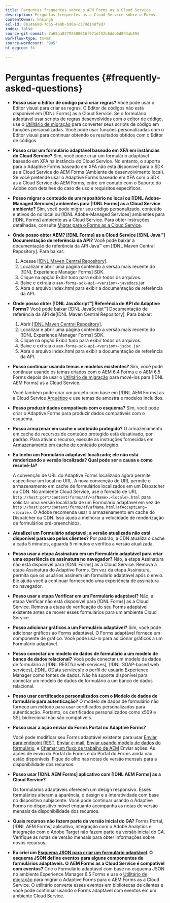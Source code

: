 ```yaml
---
title: Perguntas frequentes sobre o AEM Forms as a Cloud Service
description: Perguntas frequentes as a Cloud Service sobre o Forms
contentOwner: khsingh
exl-id: 0b14b680-7da5-4e0b-bd6a-c379d148f9d7
index: false
source-git-commit: 7a65aa82792500616f971df52b8ddb6d893ab89d
workflow-type: tm+mt
source-wordcount: '995'
ht-degree: 3%

---
```


# Perguntas frequentes {#frequently-asked-questions}

* **Posso usar o Editor de código para criar regras?**
Você pode usar o Editor visual para criar as regras. O Editor de códigos não está disponível em [!DNL Forms] as a Cloud Service. Se o formulário adaptável usar scripts de regras desenvolvidos com o editor de código, use o [Utilitário de migração](migrate-to-forms-as-a-cloud-service.md) para converter seus scripts de código em funções personalizadas. Você pode usar funções personalizadas com o Editor visual para continuar obtendo os resultados obtidos com o Editor de códigos.

* **Posso criar um formulário adaptável baseado em XFA em instâncias do Cloud Service?**
Sim, você pode criar um formulário adaptável baseado em XFA na instância do Cloud Service. No entanto, o suporte para o Adaptive Forms baseado em XFA não está disponível para o SDK as a Cloud Service do AEM Forms (Ambiente de desenvolvimento local). Se você pretende usar o Adaptive Forms baseado em XFA com o SDK as a Cloud Service do AEM Forms, entre em contato com o Suporte do Adobe com detalhes do caso de uso e requisitos específicos.

<!-- * **Can I use an XDP as a Document of Record (DoR) template? Is Forms Designer included in AEM Forms as a Cloud Service license?** 

  Yes, you can use an XDP as a Document of Record template on Cloud Service instances. However, support to use XDP as a Document of Record template is not available for AEM Forms as a Cloud Service SDK (Local development environment). -->

* **Posso migrar o conteúdo de um repositório no local ou [!DNL Adobe-Managed Services] ambientes para [!DNL Forms] as a Cloud Service ambiente?**
Sim, você pode migrar seu código personalizado, conteúdo e ativos do no local ou [!DNL Adobe-Managed Services] ambientes para [!DNL Forms] ambiente as a Cloud Service. Para obter instruções detalhadas, consulte [Migrar para o Forms as a Cloud Service](migrate-to-forms-as-a-cloud-service.md).

<!-- You can use package manager or Experience Manager UI to [export and import Forms and related assets](import-export-forms-templates.md), use the migration utility to make your existing assets compatible with [!DNL Forms] as a Cloud Service, use the [Best Practices Analyzer](https://experienceleague.adobe.com/docs/experience-manager-cloud-service/moving/cloud-migration/best-practices-analyzer/overview-best-practices-analyzer.html?lang=en#best-practices-analyzer) tool to find the features and APIs that require changes and updated before migration, and use the [Content Transfer Tools](https://docs.adobe.com/content/help/en/experience-manager-cloud-service/moving/home.html) to move your custom code without refactoring it. -->

* **Onde posso obter AEM? [!DNL Forms] as a Cloud Service [!DNL Java™] Documentação de referência da API?**
Você pode baixar a documentação de referência da API Java™ em [!DNL Maven Central Repository]. Para baixar:
   1. Acesse [[!DNL Maven Central Repository]](https://mvnrepository.com/artifact/com.adobe.aem/aem-forms-sdk-api).
   1. Localizar e abrir uma página contendo a versão mais recente do [!DNL Experience Manager Forms] SDK.
   1. Clique na opção Exibir tudo para exibir todos os arquivos.
   1. Baixe e extraia o `aem-forms-sdk-api-<version>-javadocs`.jar
   1. Abra o arquivo index.html para exibir a documentação de referência da API.

* **Onde posso obter [!DNL JavaScript™] Referência de API do Adaptive Forms?**
Você pode baixar [!DNL JavaScript™] Documentação de referência da API de[!DNL  Maven Central Repository]. Para baixar:
   1. Abrir [[!DNL Maven Central Repository]](https://mvnrepository.com/artifact/com.adobe.aem/aem-forms-sdk-api).
   1. Localizar e abrir uma página contendo a versão mais recente do [!DNL Experience Manager Forms] SDK.
   1. Clique na opção Exibir tudo para exibir todos os arquivos.
   1. Baixe e extraia o `aem-forms-sdk-api-<version>-jsdoc.jar`.
   1. Abra o arquivo index.html para exibir a documentação de referência da API.

* **Posso continuar usando temas e modelos existentes?**
Sim, você pode continuar usando os temas criados com o AEM 6.4 Forms e o AEM 6.5 Forms depois de usar o [Utilitário de migração](migrate-to-forms-as-a-cloud-service.md) para movê-los para [!DNL AEM Forms] as a Cloud Service.

  Você também pode criar um projeto com base em [!DNL AEM Forms] as a Cloud Service [Arquétipo](setup-local-development-environment.md#forms-cloud-service-local-development-environment) e use temas de amostra e modelos incluídos.

* **Posso produzir dados compatíveis com o esquema?**
Sim, você pode criar o Adaptive Forms para produzir dados compatíveis com o esquema.

<!-- * **Can I pass custom parameters to the prefill service?**
Custom parameters are planned for an upcoming release. -->

* **Posso armazenar em cache o conteúdo protegido?**
O armazenamento em cache de recursos de conteúdo protegido está desativado, por padrão. Para ativar o recurso, execute as instruções fornecidas em [Armazenamento em cache de conteúdo protegido](https://experienceleague.adobe.com/docs/experience-manager-dispatcher/using/configuring/permissions-cache.html?lang=pt-BR).

* **Eu tenho um Formulário adaptável localizado; ele não está renderizando a versão localizada? Qual pode ser a causa e como resolvê-la?**

  A convenção de URL do Adaptive Forms localizado agora permite especificar um local no URL. A nova convenção de URL permite o armazenamento em cache de formulários localizados em um Dispatcher ou CDN. No ambiente Cloud Service, use o formato de URL `http://host:port/content/forms/af/<afName>.<locale>.html` para solicitar uma versão localizada de um Formulário adaptável em vez de `http://host:port/content/forms/af/afName.html?afAcceptLang=<locale>`. O Adobe recomenda usar o armazenamento em cache do Dispatcher ou CDN. Isso ajuda a melhorar a velocidade de renderização de formulários pré-preenchidos.

* **Atualizei um Formulário adaptável; a versão atualizada não está disponível para uso pelos clientes?**
Por padrão, a CDN atualiza o cache a cada 5 minutos, aguarda 5 minutos e verifica a versão atualizada.

* **Posso usar a etapa Assinatura em um Formulário adaptável para criar uma experiência de assinatura no navegador?**
Não, a etapa Assinatura não está disponível para [!DNL Forms] as a Cloud Service. Remova a etapa Assinatura do Adaptive Forms. Em vez da etapa Assinatura, permita que os usuários assinem um formulário adaptável após o envio. Ele ajuda você a continuar fornecendo uma experiência de assinatura no navegador.

* **Posso usar a etapa Verificar em um Formulário adaptável?**
Não, a etapa Verificar não está disponível para [!DNL Forms] as a Cloud Service. Remova a etapa de verificação do seu Forms adaptável existente antes de mover esses formulários para um ambiente Cloud Service.

* **Posso adicionar gráficos a um Formulário adaptável?**
Sim, você pode adicionar gráficos ao Forms adaptável. O Forms adaptável fornece um componente de gráfico. Você pode usá-lo para adicionar gráficos a um Formulário adaptável.

* **Posso conectar um modelo de dados de formulário a um modelo de banco de dados relacional?**
Você pode conectar um modelo de dados de formulário a [!DNL RESTful web services], [!DNL SOAP-based web services], [!DNL OData services]e o perfil de usuário Experience Manager como fontes de dados. Não há suporte disponível para conectar um modelo de dados de formulário a um banco de dados relacional.

* **Posso usar certificados personalizados com o Modelo de dados de formulário para autenticação?**
O modelo de dados de formulário não fornece um método para usar certificados personalizados para autenticação. Portanto, os certificados personalizados como x509 e SSL bidirecional não são compatíveis.

* **Posso usar a ação enviar do Forms Portal no Adaptive Forms?**

  Você pode modificar seu Forms adaptável existente para usar [Enviar para endpoint REST](configuring-submit-actions.md#submit-to-rest-endpoint), [Enviar e-mail](configuring-submit-actions.md#send-email), [Enviar usando modelo de dados do formulário](configuring-submit-actions.md#submit-using-form-data-model), e [Chamar um fluxo de trabalho de AEM](configuring-submit-actions.md#invoke-an-aem-workflow) Enviar ações. As ações de envio do Portal do Forms e do Portal do Forms ainda não estão disponíveis. Fique de olho nas notas de versão mensais para a disponibilidade dos recursos.

* **Posso usar [!DNL AEM Forms] aplicativo com [!DNL AEM Forms] as a Cloud Service?**

  Os formulários adaptáveis oferecem um design responsivo. Esses formulários alteram a aparência, o design e a interatividade com base no dispositivo subjacente. Você pode continuar usando o Adaptive Forms no dispositivo móvel enquanto acompanha as notas de versão mensais da disponibilidade dos recursos.

* **Quais recursos não fazem parte da versão inicial do GA?**
Forms Portal, [!DNL AEM Forms] aplicativo, integração com o Adobe Analytics e integração com o Adobe Target não fazem parte da versão inicial do GA. Verifique as notas de versão mensais para obter informações sobre novos recursos.

* **Eu criei um [Esquema JSON para criar um formulário adaptável](adaptive-form-json-schema-form-model.md). O esquema JSON define eventos para alguns componentes de formulários adaptáveis. O AEM Forms as a Cloud Service é compatível com eventos?**
Crie o Formulário adaptável com base no esquema JSON no ambiente Experience Manager 6.5 Forms e use o [Utilitário de migração](migrate-to-forms-as-a-cloud-service.md) para migrar o Adaptive Forms para o AEM Forms as a Cloud Service. O utilitário converte esses eventos em bibliotecas de clientes e você pode continuar usando o Forms adaptável com eventos em um ambiente Cloud Service.

<!-- 

* **Is there any AEM Forms as a Cloud Service connector for Microsoft Power Automate?**

  Yes, Adobe provides an Adobe Experience Manager connector to access [Adobe Experience Manager Forms - Communication capabilities](https://experienceleague.adobe.com/docs/experience-manager-cloud-service/content/forms/using-communications/aem-forms-cloud-service-communications-introduction.html) through Microsoft Power Automate. You can create a PDF document that is based on a form design and XML form data or create PostScript (PS), Printer Command Language (PCL), Zebra Printing Language (ZPL) and other Printer Definition Language documents. 

  You can get started with Adobe Experience Manager easily with just a few steps:

  1. Generate the Service credentials: Use Adobe Experience Manager Developer Console to [generate](https://experienceleague.adobe.com/docs/experience-manager-learn/getting-started-with-aem-headless/authentication/service-credentials.html?#generate-service-credentials) the service credentials.  
  
  1. Setup your connection: Add your service credentials to the Adobe Experience Manager Connector. You can get crdential from service credential JSON and copy these credential details to your one-time connection setup:

    * AEM Server
    * Organization ID 
    * Client ID
    * Client Secret
    * Technical Account ID
    * Meta Scopes
    * Private Key - base64 encoded keys are accepted
    * Adobe IMS Host URL

    <br> 
    
    ![Use your Service Credential JSON for credential details](assets/forms-aem-pa-connector-connection.png)

    A sample Service Credential JSON file fields mapped to Adobe Experience Manager connector for Microsoft Power Automate.

    -->


